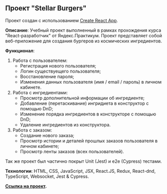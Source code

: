 ## **Проект** **"Stellar Burgers"**
Проект создан с использованием [Create React App](https://github.com/facebook/create-react-app).

**Описание**: Учебный проект выполненный в рамках прохождения курса "React-разработчик" от Яндекс.Практикум. Проект представляет собой веб-приложение для создания бургеров из космических ингредиентов.

**Функционал**: 
1. Работа с пользователем:
   * Регистрация нового пользователя;
   * Логин существуещего пользователя;
   * Восстановление пароля;
   * Изменения данных пользователя (имя / email / пароль) в личном кабинете.
2. Работа с ингредиентами:
   * Просмотр дополнительной информации об ингредиенте;
   * Добавление (перетаскивание) ингридиета в конструктор с помощью DnD;
   * Изменение порядка ингредиентов в конструкторе с помощью DnD;
   * Удаление ингредиентов из конструктора.
3. Работа с заказом:
   * Создание нового заказа;
   * Просмотр истории и деталей прошлых заказов пользователя в личном кабинете;
   * Просмотр ленты заказов (всех пользователей).

Так же проект был частично покрыт Unit (Jest) и e2e (Cypress) тестами.

**Технологии**: HTML, CSS, JavaScript, JSX, React.JS, Redux, React-dnd, TypeScript, Websocket, Jest & Cypress.

**[Ссылка на проект](https://okhomiakova.github.io/react-burger/).**